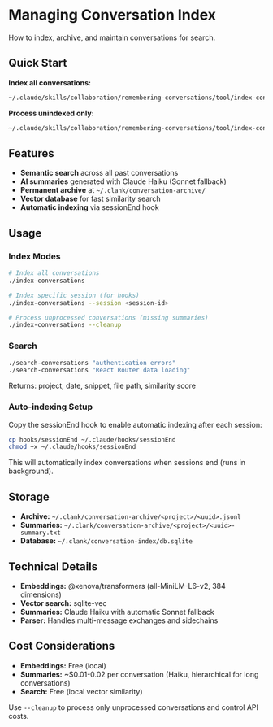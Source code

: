 # Managing Conversation Index

How to index, archive, and maintain conversations for search.

## Quick Start

**Index all conversations:**
```bash
~/.claude/skills/collaboration/remembering-conversations/tool/index-conversations
```

**Process unindexed only:**
```bash
~/.claude/skills/collaboration/remembering-conversations/tool/index-conversations --cleanup
```

## Features

- **Semantic search** across all past conversations
- **AI summaries** generated with Claude Haiku (Sonnet fallback)
- **Permanent archive** at `~/.clank/conversation-archive/`
- **Vector database** for fast similarity search
- **Automatic indexing** via sessionEnd hook

## Usage

### Index Modes

```bash
# Index all conversations
./index-conversations

# Index specific session (for hooks)
./index-conversations --session <session-id>

# Process unprocessed conversations (missing summaries)
./index-conversations --cleanup
```

### Search

```bash
./search-conversations "authentication errors"
./search-conversations "React Router data loading"
```

Returns: project, date, snippet, file path, similarity score

### Auto-indexing Setup

Copy the sessionEnd hook to enable automatic indexing after each session:

```bash
cp hooks/sessionEnd ~/.claude/hooks/sessionEnd
chmod +x ~/.claude/hooks/sessionEnd
```

This will automatically index conversations when sessions end (runs in background).

## Storage

- **Archive:** `~/.clank/conversation-archive/<project>/<uuid>.jsonl`
- **Summaries:** `~/.clank/conversation-archive/<project>/<uuid>-summary.txt`
- **Database:** `~/.clank/conversation-index/db.sqlite`

## Technical Details

- **Embeddings:** @xenova/transformers (all-MiniLM-L6-v2, 384 dimensions)
- **Vector search:** sqlite-vec
- **Summaries:** Claude Haiku with automatic Sonnet fallback
- **Parser:** Handles multi-message exchanges and sidechains

## Cost Considerations

- **Embeddings:** Free (local)
- **Summaries:** ~$0.01-0.02 per conversation (Haiku, hierarchical for long conversations)
- **Search:** Free (local vector similarity)

Use `--cleanup` to process only unprocessed conversations and control API costs.
